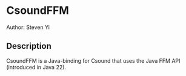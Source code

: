 # CsoundFFM

Author: Steven Yi

## Description

CsoundFFM is a Java-binding for Csound that uses the Java FFM API (introduced in Java 22).

